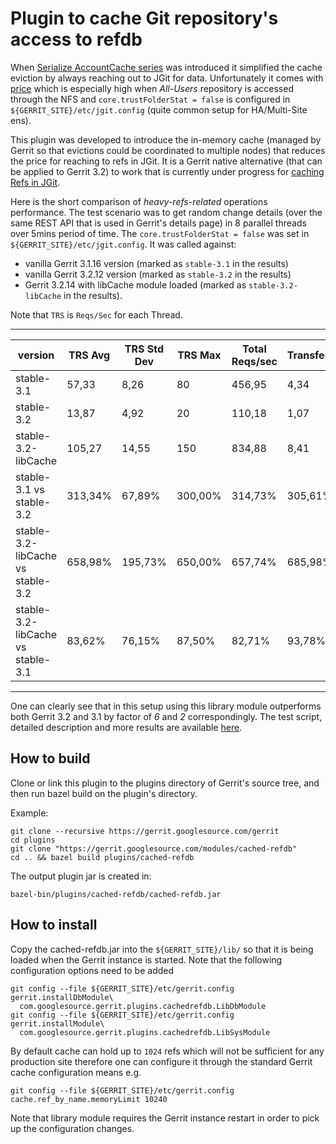 # Plugin to cache Git repository's access to refdb

When [Serialize AccountCache series](https://gerrit-review.googlesource.com/c/gerrit/+/260992)
was introduced it simplified the cache eviction by always reaching out to JGit
for data. Unfortunately it comes with
[price](https://bugs.chromium.org/p/gerrit/issues/detail?id=14945)
which is especially high when *All-Users* repository is accessed through the
NFS and `core.trustFolderStat = false` is configured in
`${GERRIT_SITE}/etc/jgit.config` (quite common setup for HA/Multi-Site ens).

This plugin was developed to introduce the in-memory cache (managed by Gerrit
so that evictions could be coordinated to multiple nodes) that reduces the
price for reaching to refs in JGit. It is a Gerrit native alternative (that can
be applied to Gerrit 3.2) to work that is currently under progress for
[caching Refs in JGit](https://git.eclipse.org/r/c/jgit/jgit/+/186205).

Here is the short comparison of _heavy-refs-related_ operations performance.
The test scenario was to get random change details (over the same REST API that
is used in Gerrit's details page) in 8 parallel threads over 5mins period of
time. The `core.trustFolderStat = false` was set in
`${GERRIT_SITE}/etc/jgit.config`.
It was called against:
* vanilla Gerrit 3.1.16 version (marked as `stable-3.1` in the results)
* vanilla Gerrit 3.2.12 version (marked as `stable-3.2` in the results)
* Gerrit 3.2.14 with libCache module loaded (marked as `stable-3.2-libCache` in
  the results).

Note that `TRS` is `Reqs/Sec` for each Thread.

---
| version | TRS Avg | TRS Std Dev | TRS Max | Total Reqs/sec | Transfer/sec(MB)|
| -- | -- | -- | -- | -- | -- |
| stable-3.1 | 57,33 | 8,26 | 80 | 456,95 | 4,34 |
| stable-3.2 | 13,87 | 4,92 | 20 | 110,18 | 1,07 |
| stable-3.2-libCache | 105,27 | 14,55 | 150 | 834,88 | 8,41 |
| stable-3.1 vs stable-3.2 | 313,34% | 67,89% | 300,00% | 314,73% | 305,61% |
| stable-3.2-libCache vs stable-3.2 | 658,98% | 195,73% | 650,00% | 657,74% | 685,98% |
| stable-3.2-libCache vs stable-3.1 | 83,62% | 76,15% | 87,50% | 82,71% | 93,78% |
---

One can clearly see that in this setup using this library module outperforms both
Gerrit 3.2 and 3.1 by factor of *6* and *2* correspondingly.
The test script, detailed description and more results are available
[here](https://gist.github.com/geminicaprograms/b2cae199793f0f2b18759a803000447f).

## How to build

Clone or link this plugin to the plugins directory of Gerrit's source tree,
and then run bazel build on the plugin's directory.

Example:

```
git clone --recursive https://gerrit.googlesource.com/gerrit
cd plugins
git clone "https://gerrit.googlesource.com/modules/cached-refdb"
cd .. && bazel build plugins/cached-refdb
```

The output plugin jar is created in:

```
bazel-bin/plugins/cached-refdb/cached-refdb.jar
```

## How to install

Copy the cached-refdb.jar into the `${GERRIT_SITE}/lib/` so that it is
being loaded when the Gerrit instance is started. Note that the following
configuration options need to be added

```
git config --file ${GERRIT_SITE}/etc/gerrit.config gerrit.installDbModule\
  com.googlesource.gerrit.plugins.cachedrefdb.LibDbModule
git config --file ${GERRIT_SITE}/etc/gerrit.config gerrit.installModule\
  com.googlesource.gerrit.plugins.cachedrefdb.LibSysModule
```

By default cache can hold up to `1024` refs which will not be sufficient for
any production site therefore one can configure it through the standard Gerrit
cache configuration means e.g.

```
git config --file ${GERRIT_SITE}/etc/gerrit.config cache.ref_by_name.memoryLimit 10240
```

Note that library module requires the Gerrit instance restart in order to pick
up the configuration changes.